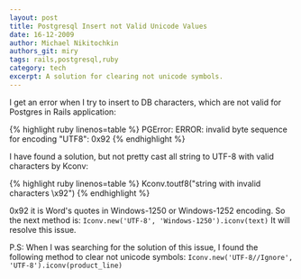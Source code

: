 ```yaml
---
layout: post
title: Postgresql Insert not Valid Unicode Values
date: 16-12-2009
author: Michael Nikitochkin
authors_git: miry
tags: rails,postgresql,ruby
category: tech
excerpt: A solution for clearing not unicode symbols.
---
```


I get an error when I try to insert to DB characters, which are not valid for Postgres in Rails application:

{% highlight ruby linenos=table %}
PGError: ERROR:  invalid byte sequence for encoding "UTF8": 0x92
{% endhighlight %}

I have found a solution, but not pretty cast all string to UTF-8 with valid characters by Kconv:

{% highlight ruby linenos=table %}
Kconv.toutf8("string with invalid characters \x92")
{% endhighlight %}

0x92 it is Word's quotes in Windows-1250 or Windows-1252 encoding.
So the next method is: `Iconv.new('UTF-8', 'Windows-1250').iconv(text)` It will resolve this issue.

P.S: When I was searching for the solution of this issue, I found the following method to clear not unicode symbols: `Iconv.new('UTF-8//Ignore', 'UTF-8').iconv(product_line)`
